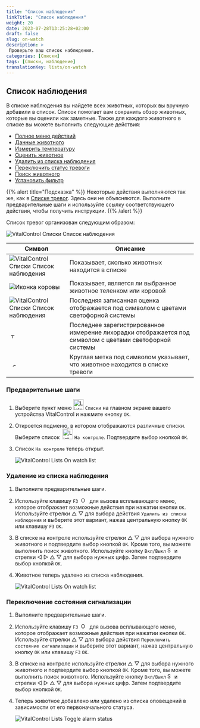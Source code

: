 ```yaml
---
title: "Список наблюдения"
linkTitle: "Список наблюдения"
weight: 20
date: 2023-07-28T13:25:28+02:00
draft: false
slug: on-watch
description: >
 Проверьте ваш список наблюдения.
categories: [Списки]
tags: [Списки, наблюдение]
translationKey: lists/on-watch
---
```

## Список наблюдения

В списке наблюдения вы найдете всех животных, которых вы вручную добавили в список. Список помогает вам сохранить обзор животных, которые вы оценили как заметные. Также для каждого животного в списке вы можете выполнить следующие действия:

- [Полное меню действий](../alarm/#full-action-menu)
- [Данные животного](../alarm/#animal-data)
- [Измерить температуру](../alarm/#take-temperature)
- [Оценить животное](../alarm/#rate-animal)
- [Удалить из списка наблюдения](#remove-from-watch-list)
- [Переключить статус тревоги](#toggle-alarm-status)
- [Поиск животного](../alarm/#search-animal)
- [Установить фильтр](../alarm/#set-filter)

{{% alert title="Подсказка" %}}
Некоторые действия выполняются так же, как в [Списке тревог](../alarm). Здесь они не объясняются. Выполните предварительные шаги и используйте ссылку соответствующего действия, чтобы получить инструкции.
{{% /alert %}}

Список тревог организован следующим образом:

   ![VitalControl Списки Список наблюдения](../images/onwatchstructure.png "Структура списка наблюдения")

|Символ   | Описание
|---------|-----
| ![VitalControl Списки Список наблюдения](../images/kopf.png "Счетчик размера стада") | Показывает, сколько животных находится в списке
| ![Иконка коровы](../images/kopf2.png "Голова коровы") | Показывает, является ли выбранное животное теленком или коровой
| ![VitalControl Списки Список наблюдения](../images/auge.png "Оценка") | Последняя записанная оценка отображается под символом с цветами светофорной системы
| &nbsp;<img src="/icons/actions/temperature.svg" width="12" align="bottom" alt="Температура тела" title="Температура тела" /> | Последнее зарегистрированное измерение лихорадки отображается под символом с цветами светофорной системы
| &nbsp;&nbsp;<img src="/icons/header/alarm.svg" width="8" align="bottom" alt="Отображение животного на тревоге" title="Животное на тревоге" /> | Круглая метка под символом указывает, что животное находится в списке тревоги

### Предварительные шаги

1. Выберите пункт меню <img src="/icons/main/lists.svg" width="28" align="bottom" alt="Lists" /> `Списки` на главном экране вашего устройства VitalControl и нажмите кнопку `OK`.

2. Откроется подменю, в котором отображаются различные списки. Выберите список &nbsp;<img src="/icons/lists/onwatch.svg" width="28" align="bottom" alt="List 'On watch'" /> `На контроле`. Подтвердите выбор кнопкой `OK`.

3. Список `На контроле` теперь открыт.

   ![VitalControl Lists On watch list](../images/firststeps2.png "Предварительные шаги")

### Удаление из списка наблюдения

1. Выполните предварительные шаги.

2. Используйте клавишу `F3` &nbsp;<img src="/icons/footer/open-popup.svg" width="15" align="bottom" alt="Open popup" />&nbsp; для вызова всплывающего меню, которое отображает возможные действия при нажатии кнопки `OK`. Используйте стрелки △ ▽ для выбора действия `Удалить из списка наблюдения` и выберите этот вариант, нажав центральную кнопку `OK` или клавишу `F3` `OK`.

3. В списке на контроле используйте стрелки △ ▽ для выбора нужного животного и подтвердите выбор кнопкой `OK`. Кроме того, вы можете выполнить поиск животного. Используйте кнопку `Вкл/Выкл` <img src="/icons/footer/search.svg" width="15" align="bottom" alt="Search" /> и стрелки ◁ ▷ △ ▽ для выбора нужных цифр. Затем подтвердите выбор кнопкой `OK`.

4. Животное теперь удалено из списка наблюдения.

   ![VitalControl Lists On watch list](../images/remove.png "Удаление из списка наблюдения")

### Переключение состояния сигнализации

1. Выполните предварительные шаги.

2. Используйте клавишу `F3` &nbsp;<img src="/icons/footer/open-popup.svg" width="15" align="bottom" alt="Open popup" />&nbsp; для вызова всплывающего меню, которое отображает возможные действия при нажатии кнопки `OK`. Используйте стрелки △ ▽ для выбора действия `Переключить состояние сигнализации` и выберите этот вариант, нажав центральную кнопку `OK` или клавишу `F3` `OK`.

3. В списке на контроле используйте стрелки △ ▽ для выбора нужного животного и подтвердите выбор кнопкой `OK`. Кроме того, вы можете выполнить поиск животного. Используйте кнопку `Вкл/Выкл` <img src="/icons/footer/search.svg" width="15" align="bottom" alt="Search" /> и стрелки ◁ ▷ △ ▽ для выбора нужных цифр. Затем подтвердите выбор кнопкой `OK`.

4. Теперь животное добавлено или удалено из списка оповещений в зависимости от его первоначального статуса.

   ![VitalControl Lists Toggle alarm status](../images/alarmstatus.png "Переключение статуса оповещения")
